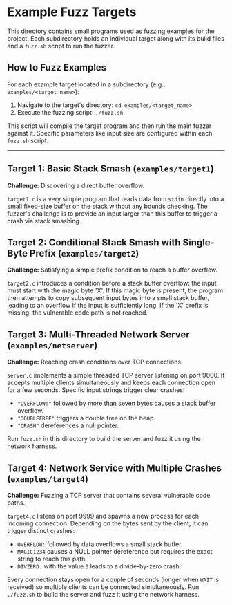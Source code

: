 # Example Fuzz Targets

This directory contains small programs used as fuzzing examples for the project.
Each subdirectory holds an individual target along with its build files and a `fuzz.sh` script to run the fuzzer.

## How to Fuzz Examples

For each example target located in a subdirectory (e.g., `examples/<target_name>`):
1. Navigate to the target's directory: `cd examples/<target_name>`
2. Execute the fuzzing script: `./fuzz.sh`

This script will compile the target program and then run the main fuzzer against it. Specific parameters like input size are configured within each `fuzz.sh` script.

---

## Target 1: Basic Stack Smash (`examples/target1`)

**Challenge:** Discovering a direct buffer overflow.

`target1.c` is a very simple program that reads data from `stdin` directly into a small fixed-size buffer on the stack without any bounds checking. The fuzzer's challenge is to provide an input larger than this buffer to trigger a crash via stack smashing.

## Target 2: Conditional Stack Smash with Single-Byte Prefix (`examples/target2`)

**Challenge:** Satisfying a simple prefix condition to reach a buffer overflow.

`target2.c` introduces a condition before a stack buffer overflow: the input must start with the magic byte 'X'. If this magic byte is present, the program then attempts to copy subsequent input bytes into a small stack buffer, leading to an overflow if the input is sufficiently long. If the 'X' prefix is missing, the vulnerable code path is not reached.


## Target 3: Multi-Threaded Network Server (`examples/netserver`)

**Challenge:** Reaching crash conditions over TCP connections.

`server.c` implements a simple threaded TCP server listening on port 9000. It accepts multiple
clients simultaneously and keeps each connection open for a few seconds. Specific input strings
trigger clear crashes:

- `"OVERFLOW:"` followed by more than seven bytes causes a stack buffer overflow.
- `"DOUBLEFREE"` triggers a double free on the heap.
- `"CRASH"` dereferences a null pointer.

Run `fuzz.sh` in this directory to build the server and fuzz it using the network harness.

## Target 4: Network Service with Multiple Crashes (`examples/target4`)

**Challenge:** Fuzzing a TCP server that contains several vulnerable code paths.

`target4.c` listens on port 9999 and spawns a new process for each incoming
connection. Depending on the bytes sent by the client, it can trigger distinct
crashes:

- `OVERFLOW:` followed by data overflows a small stack buffer.
- `MAGIC1234` causes a NULL pointer dereference but requires the exact string to
  reach this path.
- `DIVZERO:` with the value `0` leads to a divide-by-zero crash.

Every connection stays open for a couple of seconds (longer when `WAIT` is
received) so multiple clients can be connected simultaneously.
Run `./fuzz.sh` to build the server and fuzz it using the network harness.